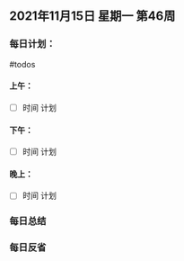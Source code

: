 ## 2021年11月15日  星期一  第46周
### 每日计划：
#todos
#### 上午：
- [ ] 时间 计划
#### 下午：
- [ ] 时间  计划
#### 晚上：
- [ ] 时间 计划

### 每日总结

### 每日反省